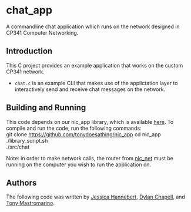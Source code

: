 # chat_app
A commandline chat application which runs on the network designed in CP341 Computer Networking.

## Introduction
This C project provides an example application that works on the custom CP341 network.
- `chat.c` is an example CLI that makes use of the applictation layer to interactively send and receive chat messages on the network.

## Building and Running
This code depends on our nic_app library, which is available [here](https://github.com/tonydoesathing/nic_app). To compile and run the code, run the following commands:  
git clone https://github.com/tonydoesathing/nic_app
cd nic_app  
./library_script.sh  
./src/chat

Note: in order to make network calls, the router from [nic_net](https://github.com/Jessicat-H/nic_net) must be running on the computer you wish to run the application on.

## Authors
The following code was written by [Jessica Hannebert](https://github.com/Jessicat-H), [Dylan Chapell](https://github.com/dylanchapell), and [Tony Mastromarino](https://github.com/tonydoesathing).
